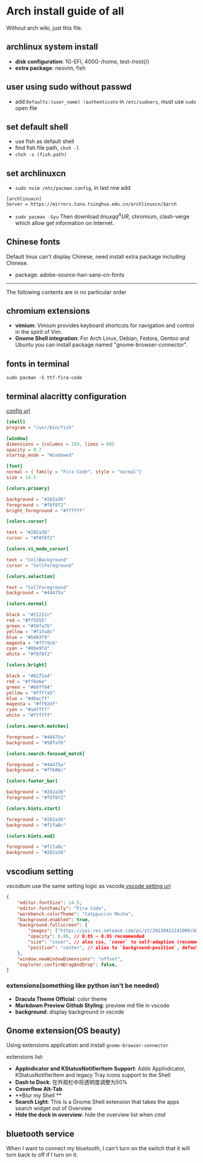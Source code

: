 # Arch install guide of all
Without arch wiki, just this file.

## archlinux system install
- **disk configuration**: 1G-EFI, 400G-/home, test-/root(/)
- **extra package**: neovim, fish

## user using sudo without passwd
- add `Defaults:(user_name) !authenticate` in `/etc/sudoers`, must use `sudo` open file

## set default shell
- use fish as default shell
- find fish file path, `chsh -l`
- `chsh -s (fish.path)`

## set archlinuxcn
- `sudo nvim /etc/pacman.config`, in last row add
```
[archlinuxcn]
Server = https://mirrors.tuna.tsinghua.edu.cn/archlinuxcn/$arch
```
- `sudo pacman -Syu`
Then download $linuxqq^AUR$, chromium, clash-verge which allow get information on Internet.

## Chinese fonts
Default linux can't display Chinese, need install extra package including Chinese.
- package: adobe-source-han-sans-cn-fonts

---------
The following contents are in no particular order

## chromium extensions
- **vimium**: Vimium provides keyboard shortcuts for navigation and control in the spirit of Vim.
- **Gnome Shell integration**: For Arch Linux, Debian, Fedora, Gentoo and Ubuntu you can install package named "gnome-browser-connector".

## fonts in terminal
`sudo pacman -S ttf-fira-code`

## terminal alacritty configuration
[config url](https://alacritty.org/config-alacritty.html)
```toml
[shell]
program = "/usr/bin/fish"

[window]
dimensions = {columns = 169, lines = 60}
opacity = 0.7
startup_mode = "Windowed"

[font]
normal = { family = "Fira Code", style = "normal"}
size = 14.5

[colors.primary]

background = "#282a36"
foreground = "#f8f8f2"
bright_foreground = "#ffffff"

[colors.cursor]

text = "#282a36"
cursor = "#f8f8f2"

[colors.vi_mode_cursor]

text = "CellBackground"
cursor = "CellForeground"

[colors.selection]

text = "CellForeground"
background = "#44475a"

[colors.normal]

black = "#21222c"
red = "#ff5555"
green = "#50fa7b"
yellow = "#f1fa8c"
blue = "#bd93f9"
magenta = "#ff79c6"
cyan = "#8be9fd"
white = "#f8f8f2"

[colors.bright]

black = "#6272a4"
red = "#ff6e6e"
green = "#69ff94"
yellow = "#ffffa5"
blue = "#d6acff"
magenta = "#ff92df"
cyan = "#a4ffff"
white = "#ffffff"

[colors.search.matches]

foreground = "#44475a"
background = "#50fa7b"

[colors.search.focused_match]

foreground = "#44475a"
background = "#ffb86c"

[colors.footer_bar]

background = "#282a36"
foreground = "#f8f8f2"

[colors.hints.start]

foreground = "#282a36"
background = "#f1fa8c"

[colors.hints.end]

foreground = "#f1fa8c"
background = "#282a36"
```


## vscodium setting
vscodium use the same setting logic as vscode,[vscode setting url](https://code.visualstudio.com/docs/getstarted/settings#_settingsjson)

```json
{   
    "editor.fontSize": 14.5,
    "editor.fontFamily": "Fira Code",
    "workbench.colorTheme": "Catppuccin Mocha",
    "background.enabled": true,
    "background.fullscreen": {
        "images": ["https://yys.res.netease.com/pc/zt/20230421141009/data/picture/20200609/3/2/1920x1080.jpg"], // urls of your images
        "opacity": 0.86, // 0.85 ~ 0.95 recommended
        "size": "cover", // also css, `cover` to self-adaption (recommended)，or `contain`、`200px 200px`
        "position": "center", // alias to `background-position`, default `center`
    },
    "window.newWindowDimensions": "offset",
    "explorer.confirmDragAndDrop": false,
}
```

### extensions(something like python isn't be needed)
- **Dracula Theme Official**: color theme
- **Markdown Preview Github Styling**: preview md file in vscode
- **background**: display background in vscode

## Gnome extension(OS beauty)
Using extensions application and install `gnome-browser-connector`

extensions list:
- **AppIndicator and KStatusNotifierItem Support**: Adds AppIndicator, KStatusNotifierItem and legacy Tray icons support to the Shell
- **Dash to Dock**: 在外观栏中将透明度调整为50%
- **Coverflow Alt-Tab**
- **Blur my Shell **
- **Search Light**: This is a Gnome Shell extension that takes the apps search widget out of Overview
- **Hide the dock in overview**: hide the overview list when *cmd*



## bluetooth service
When I want to connect my bluetooth, I can't turn on the switch that it will turn back to off if I turn on it.

<video src="https://itsfoss.com/content/media/2023/11/cant-enable-bluetooth-arch-linux.webm" poster="https://img.spacergif.org/v1/1920x1080/0a/spacer.png" width="1920" height="1080" loop="" autoplay="" muted="" playsinline="" preload="metadata" style="background: transparent url('https://itsfoss.com/content/media/2023/11/cant-enable-bluetooth-arch-linux_thumb.jpg') 50% 50% / cover no-repeat;"></video>

>tips: markdown supports HTML language, in many place can find the same display using HTML as markdown. And some special things such as video which only can writed by HTML


## Tools 
- **[catppuccin](https://github.com/catppuccin)**: contains all themes which I want, good tools! 
